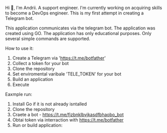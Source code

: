 Hi 👋, I'm Andrii.
A support engineer.
I'm currently working on acquiring skills to become a DevOps engineer.
This is my first attempt in creating a Telegram bot.

This application communicates via the telegram bot.
The application was created using GO.
The application has only educational purposes.
Only several simple commands are supported.

How to use it:
1. Create a Telegram via 'https://t.me/botfather'
2. Collect a token for your bot
3. Clone the repository
4. Set enviromental varibale 'TELE_TOKEN' for your bot
5. Build an application
6. Execute

Eaxmple run:
1. Install Go if it is not already isntalled
2. Clone the repository
3. Craete a bot - https://t.me/fjzbnklbvjkasdfbhaobo_bot
4. Obtai token via interraction with https://t.me/botfather
5. Run or build application:
